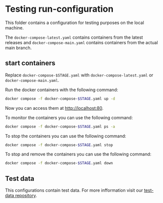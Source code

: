 # Testing run-configuration

This folder contains a configuration for testing purposes on the local machine.

The `docker-compose-latest.yaml` contains containers from the latest releases and `docker-compose-main.yaml` contains containers from the actual main branch.

## start containers

Replace `docker-compose-$STAGE.yaml` with `docker-compose-latest.yaml` or `docker-compose-main.yaml`.

Run the docker containers with the following command:
```sh
docker compose -f docker-compose-$STAGE.yaml up -d
```
Now you can access them at [http://localhost:80](http://localhost:80).  

To monitor the containers you can use the following command:
```sh
docker compose -f docker-compose-$STAGE.yaml ps -a
```
To stop the containers you can use the following command:
```sh
docker compose -f docker-compose-$STAGE.yaml stop
```
To stop and remove the containers you can use the following command:
```sh
docker compose -f docker-compose-$STAGE.yaml down
```

## Test data

This configurations contain test data. For more infformation visit our [test-data repository](https://github.com/Gamify-IT/test-data).